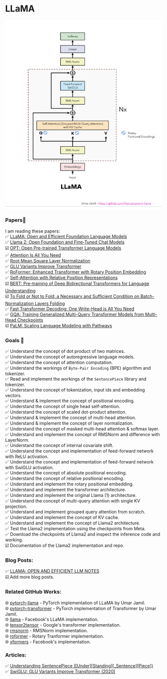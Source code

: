 # **LLaMA**
![](llama.png)


### **Papers📄**  
I am reading these papers:  
✅ [LLaMA: Open and Efficient Foundation Language Models](https://ai.meta.com/research/publications/llama-open-and-efficient-foundation-language-models/)  
✅ [Llama 2: Open Foundation and Fine-Tuned Chat Models](https://ai.meta.com/research/publications/llama-2-open-foundation-and-fine-tuned-chat-models/)  
☑️ [OPT: Open Pre-trained Transformer Language Models](https://arxiv.org/abs/2205.01068)  
✅ [Attention Is All You Need](https://arxiv.org/abs/1706.03762)  
✅ [Root Mean Square Layer Normalization](https://arxiv.org/abs/1910.07467)  
✅ [GLU Variants Improve Transformer](https://arxiv.org/abs/2002.05202)  
✅ [RoFormer: Enhanced Transformer with Rotary Position Embedding](https://arxiv.org/abs/2104.09864)  
✅ [Self-Attention with Relative Position Representations](https://arxiv.org/pdf/1803.02155.pdf)  
☑️ [BERT: Pre-training of Deep Bidirectional Transformers for Language Understanding](https://arxiv.org/abs/1810.04805)  
☑️ [To Fold or Not to Fold: a Necessary and Sufficient Condition on Batch-Normalization Layers Folding](https://arxiv.org/abs/2203.14646)  
✅ [Fast Transformer Decoding: One Write-Head is All You Need](https://arxiv.org/abs/1911.02150)  
✅ [GQA: Training Generalized Multi-Query Transformer Models from Multi-Head Checkpoints](https://arxiv.org/abs/2305.13245)  
☑️ [PaLM: Scaling Language Modeling with Pathways](https://arxiv.org/abs/2204.02311)


### **Goals 🚀**
✅ Understand the concept of dot product of two matrices.   
✅ Understand the concept of autoregressive language models.  
✅ Understand the concept of attention computation.  
✅ Understand the workings of `Byte-Pair Encoding` (BPE) algorithm and tokenizer.   
✅ Read and implement the workings of the `SentencePiece` library and tokenizer.  
✅ Understand the concept of tokenization, input ids and embedding vectors.  
✅ Understand & implement the concept of positional encoding.  
✅ Understand the concept of single head self-attention.  
✅ Understand the concept of scaled dot-product attention.  
✅ Understand & implement the concept of multi-head attention.  
✅ Understand & implement the concept of layer normalization.  
✅ Understand the concept of masked multi-head attention & softmax layer.  
✅ Understand and implement the concept of RMSNorm and difference with LayerNorm.  
✅ Understand the concept of internal covariate shift.  
✅ Understand the concept and implementation of feed-forward network with ReLU activation.  
✅ Understand the concept and implementation of feed-forward network with SwiGLU activation.  
✅ Understand the concept of absolute positional encoding.  
✅ Understand the concept of relative positional encoding.  
✅ Understand and implement the rotary positional embedding.  
✅ Understand and implement the transformer architecture.  
✅ Understand and implement the original Llama (1) architecture.   
✅ Understand the concept of multi-query attention with single KV projection.   
✅ Understand and implement grouped query attention from scratch.  
✅ Understand and implement the concept of KV cache.  
✅ Understand and implement the concept of Llama2 architecture.  
✅ Test the Llama2 implementation using the checkpoints from Meta.  
✅ Download the checkpoints of Llama2 and inspect the inference code and working.  
☑️ Documentation of the Llama2 implementation and repo. 


### **Blog Posts:**  
✅ [LLAMA: OPEN AND EFFICIENT LLM NOTES](https://thinamxx.github.io/thinam.github.io/posts/Llama1/llama1.html)  
☑️ Add more blog posts.  


### **Related GitHub Works:**
🌐 [pytorch-llama](https://github.com/hkproj/pytorch-llama/tree/main) - PyTorch implementation of LLaMA by Umar Jamil.  
🌐 [pytorch-transformer](https://github.com/hkproj/pytorch-transformer/tree/main) - PyTorch implementation of Transformer by Umar Jamil.  
🌐 [llama](https://github.com/facebookresearch/llama) - Facebook's LLaMA implementation.  
🌐 [tensor2tensor](https://github.com/tensorflow/tensor2tensor) - Google's transformer implementation.  
🌐 [rmsnorm](https://github.com/bzhangGo/rmsnorm) - RMSNorm implementation.  
🌐 [roformer](https://github.com/ZhuiyiTechnology/roformer) - Rotary Tranformer implementation.  
🌐 [xformers](https://github.com/facebookresearch/xformers) - Facebook's implementation.


### **Articles:**
✅ [Understanding SentencePiece ([Under][Standing][_Sentence][Piece])](https://colabdoge.medium.com/understanding-sentencepiece-under-standing-sentence-piece-ac8da59f6b08)  
✅ [SwiGLU: GLU Variants Improve Transformer (2020)](https://kikaben.com/swiglu-2020/#:~:text=The%20FFN%20with%20GELU%20activation%20becomes%3A%20FFN%20GELU,cumulative%20distribution%20function%20of%20the%20standard%20normal%20distribution.)